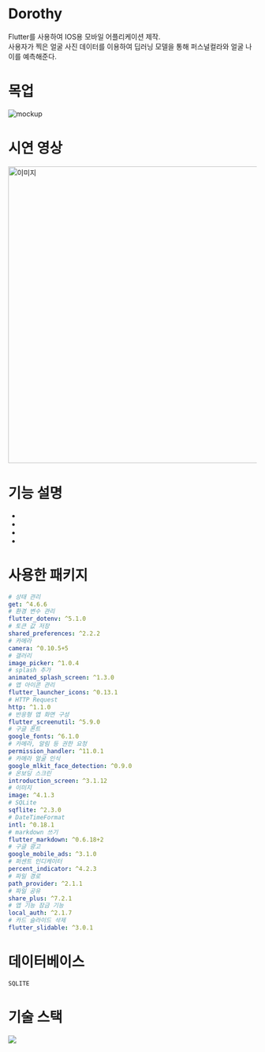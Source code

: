 # Dorothy

Flutter를 사용하여 IOS용 모바일 어플리케이션 제작.  
사용자가 찍은 얼굴 사진 데이터를 이용하여 딥러닝 모델을 통해 퍼스널컬라와 얼굴 나이를 예측해준다.

# 목업
![mockup](https://github.com/TheJoeunDorothy/Dorothy/assets/130451718/e0259a08-cdd0-4750-a102-51dcb834f9b6)

# 시연 영상
<a href="https://drive.google.com/file/d/1JyNa9-KblflPKlbP4i5j0ed9QuL3vkuI/view?usp=sharing">
  <img src="https://github.com/TheJoeunDorothy/Dorothy/assets/130552875/b693b2e8-64be-4305-afec-330d0629e627" alt="이미지" height= "600">
</a>

# 기능 설명
- 
- 
- 
- 

# 사용한 패키지
```yaml
# 상태 관리
get: ^4.6.6
# 환경 변수 관리
flutter_dotenv: ^5.1.0
# 토큰 값 저장
shared_preferences: ^2.2.2
# 카메라
camera: ^0.10.5+5
# 갤러리
image_picker: ^1.0.4
# splash 추가
animated_splash_screen: ^1.3.0
# 앱 아이콘 관리
flutter_launcher_icons: ^0.13.1
# HTTP Request
http: ^1.1.0
# 반응형 앱 화면 구성
flutter_screenutil: ^5.9.0
# 구글 폰트
google_fonts: ^6.1.0
# 카메라, 알림 등 권한 요청
permission_handler: ^11.0.1
# 카메라 얼굴 인식
google_mlkit_face_detection: ^0.9.0
# 온보딩 스크린
introduction_screen: ^3.1.12
# 이미지
image: ^4.1.3
# SQLite
sqflite: ^2.3.0
# DateTimeFormat
intl: ^0.18.1
# markdown 쓰기
flutter_markdown: ^0.6.18+2
# 구글 광고
google_mobile_ads: ^3.1.0
# 퍼센트 인디케이터
percent_indicator: ^4.2.3
# 파일 경로
path_provider: ^2.1.1
# 파일 공유
share_plus: ^7.2.1
# 앱 기능 잠금 기능
local_auth: ^2.1.7
# 카드 슬라이드 삭제
flutter_slidable: ^3.0.1
```

# 데이터베이스
    SQLITE  

# 기술 스택
<img src="https://skillicons.dev/icons?i=flutter,dart,git,github,vscode" /></a>

